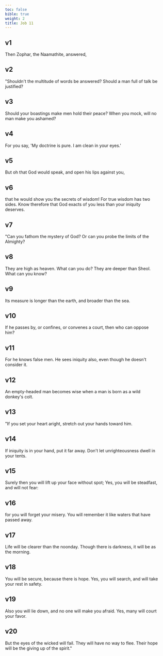 ```yaml
---
toc: false
bible: true
weight: 2
title: Job 11
---
```




## v1 
Then Zophar, the Naamathite, answered, 

## v2 
"Shouldn't the multitude of words be answered? Should a man full of talk be justified? 

## v3 
Should your boastings make men hold their peace? When you mock, will no man make you ashamed? 

## v4 
For you say, 'My doctrine is pure. I am clean in your eyes.' 

## v5 
But oh that God would speak, and open his lips against you, 

## v6 
that he would show you the secrets of wisdom! For true wisdom has two sides. Know therefore that God exacts of you less than your iniquity deserves. 

## v7 
"Can you fathom the mystery of God? Or can you probe the limits of the Almighty? 

## v8 
They are high as heaven. What can you do? They are deeper than Sheol. What can you know? 

## v9 
Its measure is longer than the earth, and broader than the sea. 

## v10 
If he passes by, or confines, or convenes a court, then who can oppose him? 

## v11 
For he knows false men. He sees iniquity also, even though he doesn't consider it. 

## v12 
An empty-headed man becomes wise when a man is born as a wild donkey's colt. 

## v13 
"If you set your heart aright, stretch out your hands toward him. 

## v14 
If iniquity is in your hand, put it far away. Don't let unrighteousness dwell in your tents. 

## v15 
Surely then you will lift up your face without spot; Yes, you will be steadfast, and will not fear: 

## v16 
for you will forget your misery. You will remember it like waters that have passed away. 

## v17 
Life will be clearer than the noonday. Though there is darkness, it will be as the morning. 

## v18 
You will be secure, because there is hope. Yes, you will search, and will take your rest in safety. 

## v19 
Also you will lie down, and no one will make you afraid. Yes, many will court your favor. 

## v20 
But the eyes of the wicked will fail. They will have no way to flee. Their hope will be the giving up of the spirit."
